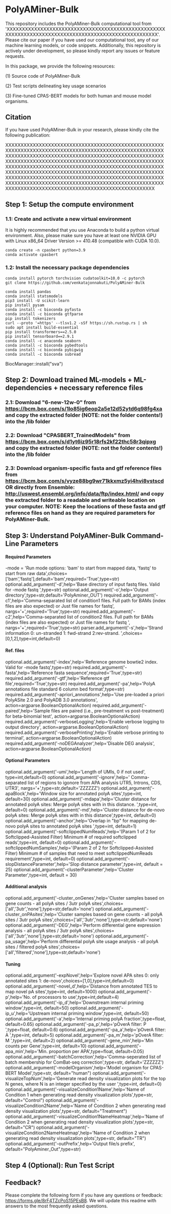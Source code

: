 # PolyAMiner-Bulk

This repository includes the PolyAMiner-Bulk computational tool from 'XXXXXXXXXXXXXXXXXXXXXXXXXXXXXXXXXXXXXXXXXXXXXXXXXXXXXXXXXXXXXXXXXXXXXXXXXXXXXXXXXXXXXXXXXXXXXXXXXXXXXX'. Please cite our paper if you have used our computational tool, any of our machine learning models, or code snippets. Additionally, this repository is actively under development, so please kindly report any issues or feature requests.

In this package, we provide the following resources: 

(1) Source code of PolyAMiner-Bulk

(2) Test scripts delineating key usage scenarios

(3) Fine-tuned CPAS-BERT models for both human and mouse model organisms.

## Citation

If you have used PolyAMiner-Bulk in your research, please kindly cite the following publication:

XXXXXXXXXXXXXXXXXXXXXXXXXXXXXXXXXXXXXXXXXXXXXXXXXXXXXXXXXXXXXXXXXXXXXXXXXXXXXXXXXXXXXXXXXXXXXXXXXXXXXXXXXXXXXXXXXXXXXXXXXXXXXXXXXXXXXXXXXXXXXXXXXXXXXXXXXXXXXXXXXXXXXXXXXXXXXXXXXXXXXXXXXXXXXXXXXXXXXXXXXXXXXXXXXXXXXXXXXXXXXXXXXXXXXXXXXXXXXXXXXXXXXXXXXXXXXXXXXXXXXXXXXXXXXXXXXXXXXXXXXXXXXXXXXXXXXXXXXXXXXXXXXXXXXXXXXXXXXXXXXXXXXXXXXXXXXXXXXXXXXXXXXXXXXXXXXXXXXXXXXXXXXXXXXXXXXXXXXXXXXXXXXXXXXXXXXXXXXXXXXXXXXXXXXXXXXXXXXXXXXXXXXXXXXXXXXXXXXXXXXXXXXXXXXXXXXXXXXXXXXXXXX


## Step 1: Setup the compute environment

### 1.1: Create and activate a new virtual environment
It is highly recommended that you use Anaconda to build a python virtual environment. Also, please make sure you have at least one NVIDIA GPU with Linux x86_64 Driver Version >= 410.48 (compatible with CUDA 10.0).

```
conda create -n cpasbert python=3.9
conda activate cpasbert
```

### 1.2: Install the necessary package dependencies

```
conda install pytorch torchvision cudatoolkit=10.0 -c pytorch
git clone https://github.com/venkatajonnakuti/PolyAMiner-Bulk

conda install pandas
conda install statsmodels
pip3 install -U scikit-learn
pip install pysam
conda install -c bioconda pyfasta
conda install -c bioconda gtfparse
pip install tokenizers
curl --proto '=https' --tlsv1.2 -sSf https://sh.rustup.rs | sh
sudo apt install build-essential
pip install transformers==2.5.0
pip install tensorboard==2.9.1
conda install -c anaconda seaborn 
conda install -c bioconda pybedtools
conda install -c bioconda pybigwig
conda install -c bioconda subread

```
BiocManager::install("sva")


## Step 2: Download trained ML-models + ML-dependencies + necessary reference files

### 2.1: Download "6-new-12w-0" from https://bcm.box.com/s/1lo85ig6eop2a5e12d52ytd6q98fg4xa and copy the extracted folder (NOTE: not the folder contents!) into the /lib folder

### 2.2: Download "CPASBERT_TrainedModels" from https://bcm.box.com/s/d1yt6iz95r18rfs2kf22thc58r3qipxg and copy the extracted folder (NOTE: not the folder contents!) into the /lib folder

### 2.3: Download organism-specific fasta and gtf reference files from https://bcm.box.com/s/vyze88bg9wr71kkxmz5yi4hvi8vstscd OR directly from Ensemble: http://uswest.ensembl.org/info/data/ftp/index.html/ and copy the extracted folder to a readable and writeable location on your computer. NOTE: Keep the locations of these fasta and gtf reference files on hand as they are required parameters for PolyAMiner-Bulk.

## Step 3: Understand PolyAMiner-Bulk Command-Line Parameters

#### Required Parameters
-mode = 'Run mode options: \'bam\' to start from mapped data, \'fastq\' to start from raw data',choices=['bam','fastq'],default='bam',required='True',type=str)
optional.add_argument('-d',help='Base directory of input fastq files. Valid for -mode fastq ',type=str)
optional.add_argument('-o',help='Output directory',type=str,default='PolyAminer_OUT')
required.add_argument('-c1',help='Comma-separated list of condition1 files. Full path for BAMs (index files are also expected) or Just file names for fastq', nargs='+',required='True',type=str)
required.add_argument('-c2',help='Comma-separated list of condition2 files. Full path for BAMs (index files are also expected) or Just file names for fastq ', nargs='+',required='True',type=str)
parser.add_argument('-s',help='Strand information 0: un-stranded 1: fwd-strand 2:rev-strand. ',choices=[0,1,2],type=int,default=0)

#### Ref. files
optional.add_argument('-index',help='Reference genome bowtie2 index. Valid for -mode fastq',type=str)
required.add_argument('-fasta',help='Reference fasta sequence',required='True',type=str)
required.add_argument('-gtf',help='Reference gtf file',required='True',type=str)
required.add_argument('-pa',help='PolyA annotations file standard 6 column bed format',type=str)
required.add_argument('-apriori_annotations',help='Use pre-loaded a priori PolyASite 2.0 and PolyADB 3.0 annotations', action=argparse.BooleanOptionalAction)
required.add_argument('-paired',help='Sample files are paired (i.e., pre-treatment vs post-treatment) for beta-binomial test', action=argparse.BooleanOptionalAction)
required.add_argument('-verboseLogging',help='Enable verbose logging to output directory', action=argparse.BooleanOptionalAction)
required.add_argument('-verbosePrinting',help='Enable verbose printing to terminal', action=argparse.BooleanOptionalAction)
required.add_argument('-noDEGAnalyzer',help='Disable DEG analysis', action=argparse.BooleanOptionalAction)


#### Optional Parameters
optional.add_argument('-umi',help='Length of UMIs, 0 if not used', type=int,default=0)
optional.add_argument('-ignore',help=' Comma-separated list of regions to igonore from APA analysis UTR5, Introns, CDS, UTR3', nargs='+',type=str,default='ZZZZZZ')
optional.add_argument('-apaBlock',help='Window size for annotated polyA sites',type=int, default=30)
optional.add_argument('-mdapa',help='Cluster distance for annotated polyA sites: Merge polyA sites with in this distance. ',type=int, default=0)
optional.add_argument('-md',help='Cluster distance for de-novo polyA sites: Merge polyA sites with in this distance',type=int, default=0)
optional.add_argument('-anchor',help='Overlap in "bp" for mapping de-novo polyA sites to annotated polyA sites ',type=int, default=1)
optional.add_argument('-softclippedNumReads',help='(Param 1 of 2 for Softclipped-Assisted Filter) Minimum # of required softclipped reads',type=int, default=0)
optional.add_argument('-softclippedNumSamples',help='(Param 2 of 2 for Softclipped-Assisted Filter) Minimum # of samples that need to meet softclippedNumReads requirement',type=int, default=0)
optional.add_argument('-slopDistanceParameter',help='Slop distance parameter',type=int, default = 25)
optional.add_argument('-clusterParameter',help='Cluster Parameter',type=int, default = 30)

#### Additional analysis 
optional.add_argument('-cluster_onGenes',help='Cluster samples based on gene counts - all polyA sites / 3utr polyA sites',choices=['all','3utr','none'],type=str,default='none')
optional.add_argument('-cluster_onPAsites',help='Cluster samples based on gene counts - all polyA sites / 3utr polyA sites',choices=['all','3utr','none'],type=str,default='none')
optional.add_argument('-DEG',help='Perform differential gene expression analysis - all polyA sites / 3utr polyA sites',choices=['all','3utr','none'],type=str,default='none')
optional.add_argument('-pa_usage',help='Perform differential polyA site usage analysis - all polyA sites / filtered polyA sites',choices=['all','filtered','none'],type=str,default='none')

#### Tuning 
optional.add_argument('-expNovel',help='Explore novel APA sites 0: only annotated sites 1: de-novo',choices=[1,0],type=int,default=0)
optional.add_argument('-novel_d',help='Distance from annotated TES to map novel pA sites',type=int, default=1000)
optional.add_argument('-p',help='No. of processors to use',type=int,default=4)
optional.add_argument('-ip_d',help='Downstream internal priming window',type=int, default=50)
optional.add_argument('-ip_u',help='Upstream internal priming window',type=int, default=50)
optional.add_argument('-a',help='Internal priming polyA fraction',type=float, default=0.65)
optional.add_argument('-pa_p',help='pOverA filter: P ',type=float, default=0.6)
optional.add_argument('-pa_a',help='pOverA filter: A ',type=int, default=5)
optional.add_argument('-pa_m',help='pOverA filter: M ',type=int, default=2)
optional.add_argument('-gene_min',help='Min counts per Gene',type=int, default=10)
optional.add_argument('-apa_min',help='Min. proportion per APA',type=float, default=0.05)
optional.add_argument('-batchCorrection',help='Comma-seperated list of batch membership for ComBat-seq correction',type=str, default='ZZZZZZ')
optional.add_argument('-modelOrganism',help='Model organism for CPAS-BERT Model',type=str, default="human")
optional.add_argument('-visualizeTopNum',help='Generate read density visualization plots for the top N genes, where N is an integer specified by the user ',type=int, default=0)
optional.add_argument('-visualizeCondition1Name',help='Name of Condition 1 when generating read density visualization plots',type=str, default="Control")
optional.add_argument('-visualizeCondition2Name',help='Name of Condition 2 when generating read density visualization plots',type=str, default="Treatment")
optional.add_argument('-visualizeCondition1NameHeatmap',help='Name of Condition 2 when generating read density visualization plots',type=str, default="CR")
optional.add_argument('-visualizeCondition2NameHeatmap',help='Name of Condition 2 when generating read density visualization plots',type=str, default="TR")
optional.add_argument('-outPrefix',help='Output file/s prefix', default="PolyAminer_Out",type=str)

## Step 4 (Optional): Run Test Script

## Feedback?

Please complete the following form if you have any questions or feedback: https://forms.gle/8rF4TZcPoS15PEsB8. We will update this readme with answers to the most frequently asked questions. 
